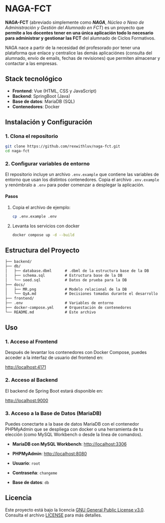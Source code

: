 # NAGA-FCT

**NAGA-FCT** (abreviado simplemente como ***NAGA***, *Núcleo o Nexo de Administración y Gestión del Alumnado en FCT*) es un proyecto que **permite a los docentes tener en una única aplicación todo lo necesario para administrar y gestionar las FCT** del alumnado de Ciclos Formativos.

NAGA nace a partir de la necesidad del profesorado por tener una plataforma que enlace y centralice las demás aplicaciónes (consulta del alumnado, envío de emails, fechas de revisiones) que permiten almacenar y contactar a las empresas.

## Stack tecnológico

- **Frontend**: Vue (HTML, CSS y JavaScript)
- **Backend**: SpringBoot (Java)
- **Base de datos**: MariaDB (SQL)
- **Contenedores**: Docker

## Instalación y Configuración

### 1. Clona el repositorio

```bash
git clone https://github.com/rexwithluv/naga-fct.git
cd naga-fct
```

### 2. Configurar variables de entorno

El repositorio incluye un archivo `.env.example` que contiene las variables de entorno que usan los distintos contenedores. Copia el archivo `.env.example` y renómbralo a `.env` para poder comenzar a desplegar la aplicación.

#### Pasos

1. Copia el archivo de ejemplo:

   ```bash
   cp .env.example .env
   ```

2. Levanta los servicios con docker

   ```bash
   docker compose up -d --build
   ```

## Estructura del Proyecto

``` md
├── backend/
├── db/
│   ├── database.dbml      # .dbml de la estructura base de la DB
│   ├── schema.sql         # Estructura base de la DB
│   └── seed.sql           # Datos de prueba para la DB
├── docs/
│   ├── MR.png             # Modelo relacional de la DB
│   └── QyA.md             # Decisiones tomadas durante el desarrollo
├── frontend/
├── .env                   # Variables de entorno
├── docker-compose.yml     # Orquestación de contenedores
└── README.md              # Este archivo
```

## Uso

### 1. Acceso al Frontend

Después de levantar los contenedores con Docker Compose, puedes acceder a la interfaz de usuario del frontend en:

[http://localhost:4171](http://localhost:4171)

### 2. Acceso al Backend

El backend de Spring Boot estará disponible en:

[http://localhost:9000](http://localhost:9000)

### 3. Acceso a la Base de Datos (MariaDB)

Puedes conectarte a la base de datos MariaDB con el contenedor PHPMyAdmin que se despliega con docker o una herramienta de tu elección (como MySQL Workbench o desde la línea de comandos).

- **MariaDB con MySQL Workbench**: [http://localhost:3306](http://localhost:3306)
- **PHPMyAdmin**: [http://localhost:8080](http://localhost:8080)

- **Usuario**: `root`
- **Contraseña**: `changeme`
- **Base de datos**: `db`

## Licencia

Este proyecto está bajo la licencia [GNU General Public License v3.0](https://www.gnu.org/licenses/gpl-3.0.html). Consulta el archivo [LICENSE](./LICENSE) para más detalles.
